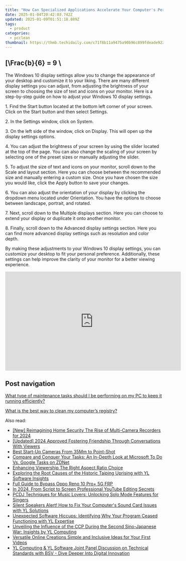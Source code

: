 ```yaml
---
title: "How Can Specialized Applications Accelerate Your Computer's Performance: Reviews & Options - Exploring Solutions with YL Computing"
date: 2025-01-04T20:42:03.742Z
updated: 2025-01-09T01:51:18.889Z
tags:
  - product
categories:
  - pcclean
thumbnail: https://thmb.techidaily.com/c71f8b11a9475a90b96c899fdeade9228f855c7ed46c02973b8fefdc10e6507c.jpg
---
```


## \[\Frac{b}{6} = 9 \

The Windows 10 display settings allow you to change the appearance of your desktop and customize it to your liking. There are many different display settings you can adjust, from adjusting the brightness of your screen to choosing the size of text and icons on your monitor. Here is a step-by-step guide on how to adjust your Windows 10 display settings. 

1\. Find the Start button located at the bottom left corner of your screen. Click on the Start button and then select Settings.

2\. In the Settings window, click on System.

3\. On the left side of the window, click on Display. This will open up the display settings options. 

4\. You can adjust the brightness of your screen by using the slider located at the top of the page. You can also change the scaling of your screen by selecting one of the preset sizes or manually adjusting the slider.

5\. To adjust the size of text and icons on your monitor, scroll down to the Scale and layout section. Here you can choose between the recommended size and manually entering a custom size. Once you have chosen the size you would like, click the Apply button to save your changes.

6\. You can also adjust the orientation of your display by clicking the dropdown menu located under Orientation. You have the options to choose between landscape, portrait, and rotated.

7\. Next, scroll down to the Multiple displays section. Here you can choose to extend your display or duplicate it onto another monitor.

8\. Finally, scroll down to the Advanced display settings section. Here you can find more advanced display settings such as resolution and color depth. 

By making these adjustments to your Windows 10 display settings, you can customize your desktop to fit your personal preference. Additionally, these settings can help improve the clarity of your monitor for a better viewing experience.

<!-- affiliate ads begin -->
<iframe width="560" height="315" src="https://www.youtube.com/embed/DEqoiNArwjQ?si=oaL_lgnI-RxY5Qy_" title="YouTube video player" frameborder="0" allow="accelerometer; autoplay; clipboard-write; encrypted-media; gyroscope; picture-in-picture; web-share" referrerpolicy="strict-origin-when-cross-origin" allowfullscreen></iframe>
<!-- affiliate ads end -->

## Post navigation

[What type of maintenance tasks should I be performing on my PC to keep it running efficiently?](https://tools.techidaily.com/pcclean/products/)

[What is the best way to clean my computer’s registry?](https://tools.techidaily.com/pcclean/products/)

<ins class="adsbygoogle"
     style="display:block"
     data-ad-format="autorelaxed"
     data-ad-client="ca-pub-7571918770474297"
     data-ad-slot="1223367746"></ins>

<ins class="adsbygoogle"
     style="display:block"
     data-ad-client="ca-pub-7571918770474297"
     data-ad-slot="8358498916"
     data-ad-format="auto"
     data-full-width-responsive="true"></ins>

<span class="atpl-alsoreadstyle">Also read:</span>
<div><ul>
<li><a href="https://screen-recording.techidaily.com/new-reimagining-home-security-the-rise-of-multi-camera-recorders-for-2024/"><u>[New] Reimagining Home Security The Rise of Multi-Camera Recorders for 2024</u></a></li>
<li><a href="https://vp-tips.techidaily.com/updated-2024-approved-fostering-friendship-through-conversations-with-viewers/"><u>[Updated] 2024 Approved Fostering Friendship Through Conversations With Viewers</u></a></li>
<li><a href="https://extra-information.techidaily.com/best-start-up-cameras-from-35mm-to-point-shot/"><u>Best Start-Up Cameras From 35Mm to Point-Shot</u></a></li>
<li><a href="https://techno-recovery.techidaily.com/compare-and-conquer-your-tasks-an-in-depth-look-at-microsoft-to-do-vs-google-tasks-on-zdnet/"><u>Compare and Conquer Your Tasks: An In-Depth Look at Microsoft To Do Vs. Google Tasks on ZDNet</u></a></li>
<li><a href="https://extra-information.techidaily.com/enhancing-viewership-the-right-aspect-ratio-choice/"><u>Enhancing Viewership The Right Aspect Ratio Choice</u></a></li>
<li><a href="https://win-hot.techidaily.com/exploring-the-root-causes-of-the-historic-taiping-uprising-with-yl-software-insights/"><u>Exploring the Root Causes of the Historic Taiping Uprising with YL Software Insights</u></a></li>
<li><a href="https://android-frp.techidaily.com/full-guide-to-bypass-oppo-reno-10-proplus-5g-frp-by-drfone-android/"><u>Full Guide to Bypass Oppo Reno 10 Pro+ 5G FRP</u></a></li>
<li><a href="https://youtube-stream.techidaily.com/in-2024-from-script-to-screen-professional-youtube-editing-secrets/"><u>In 2024, From Script to Screen Professional YouTube Editing Secrets</u></a></li>
<li><a href="https://win-hot.techidaily.com/pcdj-techniques-for-music-lovers-unlocking-solo-mode-features-for-singers/"><u>PCDJ Techniques for Music Lovers: Unlocking Solo Mode Features for Singers</u></a></li>
<li><a href="https://win-hot.techidaily.com/silent-speakers-alert-how-to-fix-your-computers-sound-card-issues-with-yl-solutions/"><u>Silent Speakers Alert! How to Fix Your Computer's Sound Card Issues with YL Solutions</u></a></li>
<li><a href="https://win-hot.techidaily.com/unexpected-software-hiccups-identifying-why-your-program-ceased-functioning-with-yl-expertise/"><u>Unexpected Software Hiccups: Identifying Why Your Program Ceased Functioning with YL Expertise</u></a></li>
<li><a href="https://win-hot.techidaily.com/unveiling-the-influence-of-the-ccp-during-the-second-sino-japanese-war-insights-by-yl-computing/"><u>Unveiling the Influence of the CCP During the Second Sino-Japanese War: Insights by YL Computing</u></a></li>
<li><a href="https://youtube-videos.techidaily.com/versatile-online-creations-simple-and-inclusive-ideas-for-your-first-videos/"><u>Versatile Online Creations Simple and Inclusive Ideas for Your First Videos</u></a></li>
<li><a href="https://win-hot.techidaily.com/yl-computing-and-yl-software-joint-panel-discussion-on-technical-standards-with-bsv-dive-deeper-into-digital-innovation/"><u>YL Computing & YL Software Joint Panel Discussion on Technical Standards with BSV - Dive Deeper Into Digital Innovation</u></a></li>
</ul></div>

